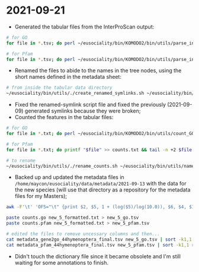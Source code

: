 # 2021-09-21

- Generated the tabular files from the InterProScan output:
```bash
# for GO
for file in *.tsv; do perl ~/eusociality/bin/KOMODO2/bin/utils/parse_interproscan_output_gene2GO.pl $file /home/maycon/eusociality/work/komodo_inputs/gene2go/2021-09-21/; done

# for Pfam
for file in *.tsv; do perl ~/eusociality/bin/KOMODO2/bin/utils/parse_interproscan_output.pl $file "Pfam" /home/maycon/eusociality/work/komodo_inputs/pfam/2021-09-21/; done
```
- Renamed the files to abide to the names in the tree nodes, using the short names defined in the metadata sheet:
```bash
# from inside the tabular data directory
~/eusociality/bin/utils/./create_renamed_symlinks.sh ~/eusociality/bin/utils/names.txt .
```
- Fixed the renamed-symlink script file and fixed the previously (2021-09-09) generated symlinks because they were broken;
- Counted the features in the tabular files:
```bash
# for GO
for file in *.txt; do perl ~/eusociality/bin/KOMODO2/bin/utils/count_GO_gene2GO.pl $file >> counts.txt; done

# for Pfam
for file in *.txt; do printf "$file" >> counts.txt && tail -n +2 $file | wc -l | awk 'OFS="\t" {print $2, $1}' >> counts.txt; done

# to rename
~/eusociality/bin/utils/./rename_counts.sh ~/eusociality/bin/utils/names.txt counts.txt
```
- Backed up and updated the metadata files in `/home/maycon/eusociality/data/metadata/2021-09-13` with the data for the new species (will use that directory as a repository for the metadata files for my Masters);
```bash
awk -F'\t' 'OFS="\t" {print $2, $5, 1 + (log($5)/log(10.0)), $6, $4, $1, $3}' new_5_data.txt > new_5_formatted.txt

paste counts.go new_5_formatted.txt > new_5_go.tsv
paste counts.pfam new_5_formatted.txt > new_5_pfam.tsv

# edited the files to remove uncessary columns and then...
cat metadata_gene2go_44hymenoptera_final.tsv new_5_go.tsv | sort -k1,1 > metadata_gene2go_49hymenoptera_final.tsv
cat metadata_pfam_44hymenoptera_final.tsv new_5_pfam.tsv | sort -k1,1 > metadata_pfam_49hymenoptera_final.tsv
```
- Didn't touch the dictionary file since it became obsolete and I'm still waiting for some annotations to finish.